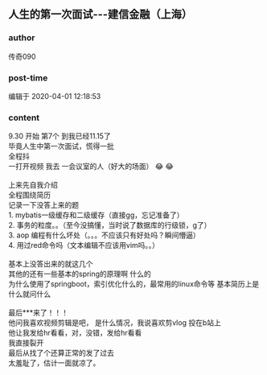 ## 人生的第一次面试---建信金融（上海）
### author 
传奇090
### post-time 

编辑于  2020-04-01 12:18:53
### content 
<div class="post-topic-des nc-post-content">
 <div>
  9.30 开始 第7个 到我已经11.15了
 </div>
 <div>
  毕竟人生中第一次面试，慌得一批
 </div>
 <div>
  全程抖
 </div>
 <div>
  一打开视频 我去 一会议室的人（好大的场面）
  <span>
   😂
  </span>
  <span>
   😂
  </span>
 </div>
 <div>
  <span>
   <br/>
  </span>
 </div>
 <div>
  <span>
   上来先自我介绍
  </span>
 </div>
 <div>
  <span>
   全程围绕简历
  </span>
 </div>
 <div>
  记录一下没答上来的题
 </div>
 <div>
  <span>
   1. mybatis一级缓存和二级缓存（直接gg，忘记准备了）
  </span>
 </div>
 <div>
  <span>
   2. 事务的粒度。。（至今没搞懂，当时说了数据库的行级锁，g了）
  </span>
 </div>
 <div>
  <span>
   3. aop 编程有什么坏处（。。。不应该只有好处吗？瞬间懵逼）
  </span>
 </div>
 <div>
  <span>
   4. 用过red命令吗（文本编辑不应该用vim吗。。）
  </span>
 </div>
 <div>
  <br/>
 </div>
 <div>
  基本上没答出来的就这几个
 </div>
 <div>
  其他的还有一些基本的spring的原理啊 什么的
 </div>
 <div>
  为什么使用了springboot，索引优化什么的，最常用的linux命令等 基本简历上是什么就问什么
 </div>
 <div>
  <br/>
 </div>
 <div>
  最后***来了！！！
 </div>
 <div>
  他问我喜欢视频剪辑是吧， 是什么情况，我说喜欢剪vlog 投在b站上
 </div>
 <div>
  他让我发给hr看看，对，没错，发给hr看看
 </div>
 <div>
  我直接裂开
 </div>
 <div>
  最后从找了个还算正常的发了过去
 </div>
 <div>
  太羞耻了，估计一面就凉了。
 </div>
 <div>
  <br/>
 </div>
</div>
